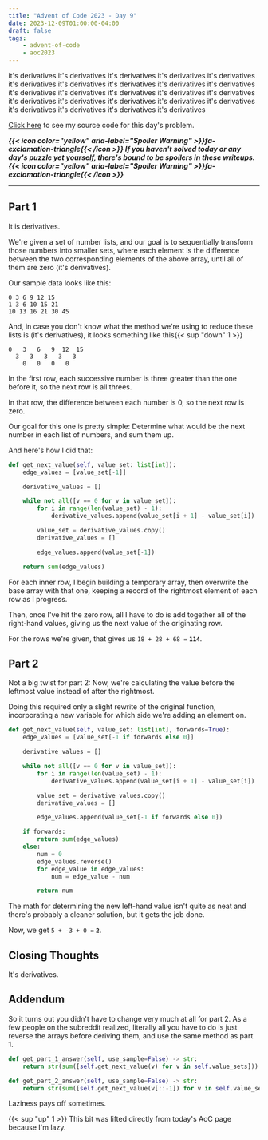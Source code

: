 ```yaml
---
title: "Advent of Code 2023 - Day 9"
date: 2023-12-09T01:00:00-04:00
draft: false
tags:
    - advent-of-code
    - aoc2023
---
```


it's derivatives it's derivatives it's derivatives it's derivatives it's derivatives it's derivatives it's derivatives it's derivatives it's derivatives it's derivatives it's derivatives it's derivatives it's derivatives it's derivatives it's derivatives it's derivatives it's derivatives it's derivatives it's derivatives it's derivatives it's derivatives it's derivatives it's derivatives it's derivatives

[Click here](https://github.com/Ratheronfire/advent-of-code/blob/master/2023/day-9.py) to see my source code for this day's problem.

***{{< icon color="yellow" aria-label="Spoiler Warning" >}}fa-exclamation-triangle{{< /icon >}} If you haven't solved today or any day's puzzle yet yourself, there's bound to be spoilers in these writeups. {{< icon color="yellow" aria-label="Spoiler Warning" >}}fa-exclamation-triangle{{< /icon >}}***

---

## Part 1

It is derivatives.

We're given a set of number lists, and our goal is to sequentially transform those numbers into smaller sets, where each element is the difference between the two corresponding elements of the above array, until all of them are zero (it's derivatives).

Our sample data looks like this:

```
0 3 6 9 12 15
1 3 6 10 15 21
10 13 16 21 30 45
```

And, in case you don't know what the method we're using to reduce these lists is (it's derivatives), it looks something like this{{< sup "down" 1 >}}

```
0   3   6   9  12  15
  3   3   3   3   3
    0   0   0   0
```

In the first row, each successive number is three greater than the one before it, so the next row is all threes.

In that row, the difference between each number is 0, so the next row is zero.

Our goal for this one is pretty simple: Determine what would be the next number in each list of numbers, and sum them up.

And here's how I did that:

```python
def get_next_value(self, value_set: list[int]):
    edge_values = [value_set[-1]]

    derivative_values = []

    while not all([v == 0 for v in value_set]):
        for i in range(len(value_set) - 1):
            derivative_values.append(value_set[i + 1] - value_set[i])

        value_set = derivative_values.copy()
        derivative_values = []

        edge_values.append(value_set[-1])

    return sum(edge_values)
```

For each inner row, I begin building a temporary array, then overwrite the base array with that one, keeping a record of the rightmost element of each row as I progress.

Then, once I've hit the zero row, all I have to do is add together all of the right-hand values, giving us the next value of the originating row.

For the rows we're given, that gives us `18 + 28 + 68 =` **`114`**.

## Part 2

Not a big twist for part 2: Now, we're calculating the value before the leftmost value instead of after the rightmost.

Doing this required only a slight rewrite of the original function, incorporating a new variable for which side we're adding an element on.

```python
def get_next_value(self, value_set: list[int], forwards=True):
    edge_values = [value_set[-1 if forwards else 0]]

    derivative_values = []

    while not all([v == 0 for v in value_set]):
        for i in range(len(value_set) - 1):
            derivative_values.append(value_set[i + 1] - value_set[i])

        value_set = derivative_values.copy()
        derivative_values = []

        edge_values.append(value_set[-1 if forwards else 0])

    if forwards:
        return sum(edge_values)
    else:
        num = 0
        edge_values.reverse()
        for edge_value in edge_values:
            num = edge_value - num

        return num
```

The math for determining the new left-hand value isn't quite as neat and there's probably a cleaner solution, but it gets the job done.

Now, we get `5 + -3 + 0 =` **`2`**.

## Closing Thoughts

It's derivatives.

## Addendum

So it turns out you didn't have to change very much at all for part 2. As a few people on the subreddit realized, literally all you have to do is just reverse the arrays before deriving them, and use the same method as part 1.


```python
def get_part_1_answer(self, use_sample=False) -> str:
    return str(sum([self.get_next_value(v) for v in self.value_sets]))

def get_part_2_answer(self, use_sample=False) -> str:
    return str(sum([self.get_next_value(v[::-1]) for v in self.value_sets]))
```

Laziness pays off sometimes.

{{< sup "up" 1 >}}
This bit was lifted directly from today's AoC page because I'm lazy.